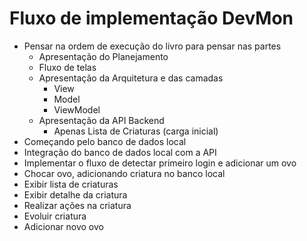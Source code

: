 # Fluxo de implementação DevMon

- Pensar na ordem de execução do livro para pensar nas partes
  - Apresentação do Planejamento
  - Fluxo de telas
  - Apresentação da Arquitetura e das camadas
    - View
    - Model
    - ViewModel
  - Apresentação da API Backend
    - Apenas Lista de Criaturas (carga inicial)
- Começando pelo banco de dados local
- Integração do banco de dados local com a API
- Implementar o fluxo de detectar primeiro login e adicionar um ovo
- Chocar ovo, adicionando criatura no banco local
- Exibir lista de criaturas
- Exibir detalhe da criatura
- Realizar ações na criatura
- Evoluir criatura
- Adicionar novo ovo